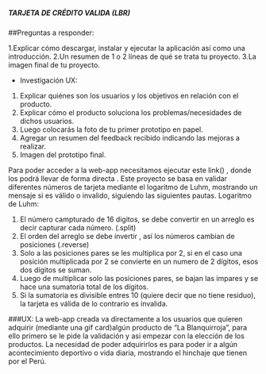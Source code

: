 ##### TARJETA DE CRÉDITO VALIDA (LBR)

##Preguntas a responder:

1.Explicar cómo descargar, instalar y ejecutar la aplicación así como una introducción.
2.Un resumen de 1 o 2 líneas de qué se trata tu proyecto.
3.La imagen final de tu proyecto.

* Investigación UX:
 1. Explicar quiénes son los usuarios y los objetivos en relación con el  producto.
 2. Explicar cómo el producto soluciona los problemas/necesidades de dichos usuarios.
 3. Luego colocarás la foto de tu primer prototipo en papel.
 4. Agregar un resumen del feedback recibido indicando las mejoras a realizar.
 5. Imagen del prototipo final.

Para poder acceder a la web-app necesitamos ejecutar este link() , donde los podrá llevar de forma directa . Este proyecto se basa en validar diferentes números de tarjeta mediante el logaritmo de Luhm, mostrando un mensaje si es válido o invalido, siguiendo las siguientes pautas.
Logaritmo de Luhm:
1. El número campturado de 16 digitos, se debe convertir en un arreglo es decir capturar cada número. (.split)
2. El orden del arreglo se debe invertir , así los números cambian de posiciones (.reverse)
3. Solo a las posiciones pares se les multiplica por 2, si en el caso una posición multiplicada por 2 se convierte en un numero de 2 dígitos, esos dos dígitos se suman.
4. Luego de multiplicar solo las posiciones pares, se bajan las impares y se hace una sumatoria total de los dígitos.
5.  Si la sumatoria es divisible entres 10 (quiere decir que no tiene residuo), la tarjeta es válida de lo contrario es invalida.

###UX:
La web-app creada va directamente a los usuarios que quieren adquirir (mediante una gif card)algún producto de “La Blanquirroja”, para ello primero se le pide la validación y asi empezar con la elección de los productos.
La necesidad de poder adquirirlos es para poder ir a algún acontecimiento deportivo o vida diaria, mostrando el hinchaje que tienen por el Perú.
